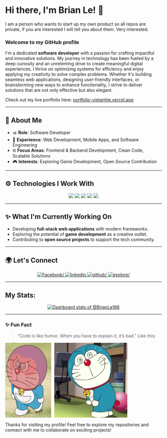 # Hi there, I'm Brian Le! 👋 
I am a person who wants to start up my own product so all repos are private, if you are interested I will tell you about them. Very interested.

### Welcome to my GitHub profile

I'm a dedicated **software developer** with a passion for crafting impactful and innovative solutions. My journey in technology has been fueled by a deep curiosity and an unrelenting drive to create meaningful digital experiences. I thrive on optimizing systems for efficiency and enjoy applying my creativity to solve complex problems. Whether it's building seamless web applications, designing user-friendly interfaces, or brainstorming new ways to enhance functionality, I strive to deliver solutions that are not only effective but also elegant.

Check out my live portfolio here: [portfolio-vietanhle.vercel.app](https://portfolio-vietanhle.vercel.app/)

---

## 🎨 About Me

- 📊 **Role**: Software Developer
- 📝 **Experience**: Web Development, Mobile Apps, and Software Engineering
- 🌐 **Focus Areas**: Frontend & Backend Development, Clean Code, Scalable Solutions
- 🎮 **Interests**: Exploring Game Development, Open Source Contribution

---

## ⚙️ Technologies I Work With
<div align=center>
    <img width=50 src="https://cdn.jsdelivr.net/gh/devicons/devicon/icons/typescript/typescript-original.svg" />
    <img width=50 src="https://cdn.jsdelivr.net/gh/devicons/devicon/icons/javascript/javascript-original.svg" />
    <img width=50 src="https://cdn.jsdelivr.net/gh/devicons/devicon/icons/nodejs/nodejs-original.svg" />
    <img width=50 src="https://cdn.jsdelivr.net/gh/devicons/devicon/icons/react/react-original.svg" />
    <img width=50 src="https://cdn.jsdelivr.net/gh/devicons/devicon/icons/nextjs/nextjs-original.svg" />
</div>

---

## ✨ What I'm Currently Working On

- Developing **full-stack web applications** with modern frameworks.
- Exploring the potential of **game development** as a creative outlet.
- Contributing to **open source projects** to support the tech community.

---

## 🌍 Let's Connect

<div align="center">
    <a href=https://www.facebook.com/profile.php?id=100009701613657 target="_blank">
            <img src=https://img.shields.io/badge/Lê_Việt_Anh-%2300acee.svg?color=405DE6&style=for-the-badge&logo=facebook&logoColor=white  alt=Facebook/>
    </a>
    <a href=https://www.linkedin.com/in/viet-anh-le-033b29227/ target="_blank">
            <img src=https://img.shields.io/badge/Viet_Anh_Le-%2300acee.svg?color=02baed&style=for-the-badge&logo=linkedin&logoColor=white alt=linkedin />
    </a>
    <a href=https://github.com/BrianLe188>
            <img src=https://img.shields.io/badge/VietAnh188-%2300acee.svg?color=afb3ba&style=for-the-badge&logo=github&logoColor=white alt=github/>
    </a>
    <a href=https://portfolio-vietanhle.vercel.app>
            <img src=https://img.shields.io/badge/VietAnh188-%2300acee.svg?color=1fb2bb&style=for-the-badge&logo=website&logoColor=white alt=explore/>
    </a>
</div>

---


## My Stats:

<div align="center">
    <a href="https://next.ossinsight.io/widgets/official/compose-user-dashboard-stats?user_id=84785332" target="_blank" style="display: block" align="center">
      <picture>
        <source media="(prefers-color-scheme: dark)" srcset="https://next.ossinsight.io/widgets/official/compose-user-dashboard-stats/thumbnail.png?user_id=84785332&image_size=auto&color_scheme=dark" width="771" height="auto">
        <img alt="Dashboard stats of @BrianLe188" src="https://next.ossinsight.io/widgets/official/compose-user-dashboard-stats/thumbnail.png?user_id=84785332&image_size=auto&color_scheme=light" width="771" height="auto">
      </picture>
    </a>    
</div>

---

### ✨ Fun Fact
> "Code is like humor. When you have to explain it, it’s bad."
> Like this:
<div style="display: flex; gap: 10px;">
    <img src="/assets/imgs/Screenshot 2025-05-29 at 11.00.29.png" alt="doraemon"/>
    <img src="/assets/imgs/83e4fa3cedd6f92e30ceb6d16c20135b_240x240.jpg" alt="doraemon"/>
</div>

Thanks for visiting my profile! Feel free to explore my repositories and connect with me to collaborate on exciting projects!
